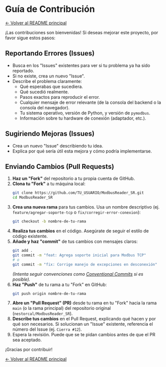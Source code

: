 # Guía de Contribución

[<- Volver al README principal](../README.md)

¡Las contribuciones son bienvenidas! Si deseas mejorar este proyecto, por favor sigue estos pasos:

## Reportando Errores (Issues)

*   Busca en los "Issues" existentes para ver si tu problema ya ha sido reportado.
*   Si no existe, crea un nuevo "Issue".
*   Describe el problema claramente:
    *   Qué esperabas que sucediera.
    *   Qué sucedió realmente.
    *   Pasos exactos para reproducir el error.
    *   Cualquier mensaje de error relevante (de la consola del backend o la consola del navegador).
    *   Tu sistema operativo, versión de Python, y versión de `pymodbus`.
    *   Información sobre tu hardware de conexión (adaptador, etc.).

## Sugiriendo Mejoras (Issues)

*   Crea un nuevo "Issue" describiendo tu idea.
*   Explica por qué sería útil esta mejora y cómo podría implementarse.

## Enviando Cambios (Pull Requests)

1.  **Haz un "Fork"** del repositorio a tu propia cuenta de GitHub.
2.  **Clona tu "Fork"** a tu máquina local:
    ```bash
    git clone https://github.com/TU_USUARIO/ModbusReader_SR.git
    cd ModbusReader_SR
    ```
3.  **Crea una nueva rama** para tus cambios. Usa un nombre descriptivo (ej. `feature/agregar-soporte-tcp` o `fix/corregir-error-conexion`):
    ```bash
    git checkout -b nombre-de-tu-rama
    ```
4.  **Realiza tus cambios** en el código. Asegúrate de seguir el estilo de código existente.
5.  **Añade y haz "commit"** de tus cambios con mensajes claros:
    ```bash
    git add .
    git commit -m "feat: Agrega soporte inicial para Modbus TCP"
    # o
    git commit -m "fix: Corrige manejo de excepciones en desconexión"
    ```
    *(Intenta seguir convenciones como [Conventional Commits](https://www.conventionalcommits.org/es/v1.0.0/) si es posible).*
6.  **Haz "Push"** de tu rama a tu "Fork" en GitHub:
    ```bash
    git push origin nombre-de-tu-rama
    ```
7.  **Abre un "Pull Request" (PR)** desde tu rama en tu "Fork" hacia la rama `main` (o la rama principal) del repositorio original (`nestorcal/ModbusReader_SR`).
8.  **Describe tus cambios** en el Pull Request, explicando qué hacen y por qué son necesarios. Si solucionan un "Issue" existente, referencia el número del Issue (ej. `Cierra #12`).
9.  Espera la revisión. Puede que se te pidan cambios antes de que el PR sea aceptado.

¡Gracias por contribuir!

[<- Volver al README principal](../README.md)
